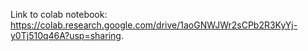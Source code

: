 Link to colab notebook: https://colab.research.google.com/drive/1aoGNWJWr2sCPb2R3KyYj-y0Tj510q46A?usp=sharing.